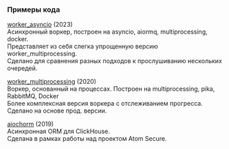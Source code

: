 ### Примеры кода

[worker_asyncio](https://github.com/qvp/code_examples/tree/main/worker_asyncio) (2023)  
Асинхронный воркер, построен на asyncio, aiormq, multiprocessing, docker.  
Представляет из себя слегка упрощенную версию worker_multiprocessing.  
Сделано для сравнения разных подходов к прослушиванию нескольких очередей.

[worker_multiprocessing](https://github.com/qvp/code_examples/tree/main/worker_multiprocessing) (2020)  
Воркер, основанный на процессах. Построен на multiprocessing, pika, RabbitMQ, Docker  
Более комплексная версия воркера с отслеживанием прогресса.  
Сделано на основе прод. версии.

[aiochorm](https://github.com/qvp/aiochorm) (2019)  
Асинхронная ORM для ClickHouse.  
Сделана в рамках работы над проектом Atom Secure.  
